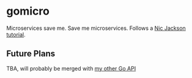 # gomicro
Microservices save me. Save me microservices. Follows a [Nic Jackson tutorial](https://www.youtube.com/playlist?list=PLmD8u-IFdreyh6EUfevBcbiuCKzFk0EW_). 

## Future Plans
TBA, will probably be merged with [my other Go API](https://github.com/daffaromero/gochi)
